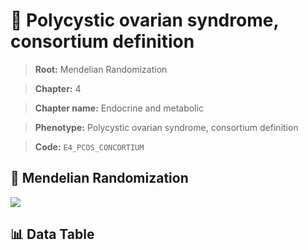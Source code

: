 # 🧪 Polycystic ovarian syndrome, consortium definition

> **Root:** Mendelian Randomization

> **Chapter:** 4  

> **Chapter name:** Endocrine and metabolic

> **Phenotype:** Polycystic ovarian syndrome, consortium definition  

> **Code:** `E4_PCOS_CONCORTIUM`

## 🧬 Mendelian Randomization  

<img src="/MR/Figures/Forward/E4_PCOS_CONCORTIUM.png"/>

## 📊 Data Table

<CsvTableMRF src="/MR/Data/Forward/E4_PCOS_CONCORTIUM.csv"/>
